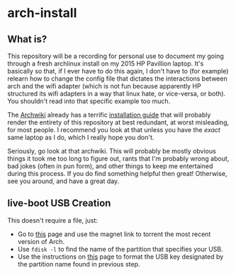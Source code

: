 # arch-install

## What is?

This repository will be a recording for personal use to document my going through a fresh archlinux install on my 2015 HP Pavillion laptop. It's basically so that, if I ever have to do this again, I don't have to (for example) relearn how to change the config file that dictates the interactions between arch and the wifi adapter (which is not fun because apparently HP structured its wifi adapters in a way that linux hate, or vice-versa, or both). You shouldn't read into that specific example too much.

The [Archwiki](https://wiki.archlinux.org/) already has a terrific [installation guide](https://wiki.archlinux.org/index.php/installation_guide) that will probably render the entirety of this repository at best redundant, at worst misleading, for most people. I recommend you look at that unless you have the *exact* same laptop as I do, which I really hope you don't.

Seriously, go look at that archwiki. This will probably be mostly obvious things it took me too long to figure out, rants that I'm probably wrong about, bad jokes (often in pun form), and other things to keep me entertained during this process. If you do find something helpful then great! Otherwise, see you around, and have a great day.

## live-boot USB Creation

This doesn't require a file, just:
- Go to [this](https://www.archlinux.org/download/) page and use the magnet link to torrent the most recent version of Arch.
- Use `fdisk -l` to find the name of the partition that specifies your USB.
- Use the instructions on [this](https://wiki.archlinux.org/index.php/USB_flash_installation_media) page to format the USB key designated by the partition name found in previous step.

